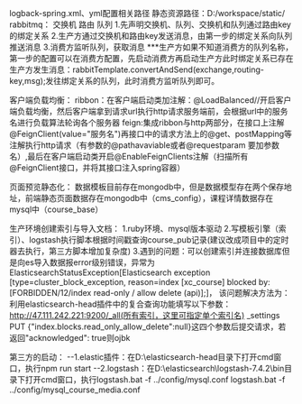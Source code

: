logback-spring.xml、yml配置相关路径
静态资源路径：D:/workspace/static/
rabbitmq：
    交换机 路由 队列
1.先声明交换机、队列、交换机和队列通过路由key的绑定关系
2.生产方通过交换机和路由key发送消息，由第一步的绑定关系向队列推送消息
3.消费方监听队列，获取消息
***生产方如果不知道消费方的队列名称，第一步的配置可以在消费方配置，先启动消费方再启动生产方此时绑定关系已存在
生产方发生消息：rabbitTemplate.convertAndSend(exchange,routing-key,msg);发往绑定关系的队列，此时消费方监听队列即可。

客户端负载均衡：
 ribbon：在客户端启动类加注解：@LoadBalanced//开启客户端负载均衡，然后客户端拿到请求url执行http请求服务端前，会根据url中的服务名进行负载算法轮询各个服务器
 feign:集成ribbon与http两部分，在接口上注解@FeignClient(value="服务名")再接口中的请求方法上的@get、postMapping等注解执行http请求（有参数的@pathavaviable或者@requestparam
 要加参数名）,最后在客户端启动类开启@EnableFeignClients注解（扫描所有@FeignClient接口，并将其接口注入spring容器）
 
页面预览静态化：
    数据模板目前存在mongodb中，但是数据模型存在两个保存地址，前端静态页面数据存在mongodb中（cms_config），课程详情数据存在mysql中（course_base）



生产环境创建索引与导入文档：
1.ruby环境、mysql版本驱动
2.写模板引擎（索引）、logstash执行脚本根据时间戳查询course_pub记录(建议改成项目中的定时器去执行，第三方脚本增加复杂度)
3.遇到的问题：可以创建索引并连接数据库但是向es导入数据报error级别错误，异常为ElasticsearchStatusException[Elasticsearch exception [type=cluster_block_exception, reason=index [xc_course] blocked by: [FORBIDDEN/12/index read-only / allow delete (api)];]，
该问题解决方法为：利用elasticsearch-head插件中的复合查询功能填写以下参数：http://47.111.242.221:9200/_all(所有索引，这里可指定单个索引名)   _settings    PUT    {"index.blocks.read_only_allow_delete":null}这四个参数后提交请求，若返回"acknowledged": true则ojbk


第三方的启动：
--1.elastic插件：在D:\elasticsearch-head目录下打开cmd窗口，执行npm run start
--2.logstash：在D:\elasticsearch\logstash-7.4.2\bin目录下打开cmd窗口，执行logstash.bat -f ../config/mysql.conf
logstash.bat -f ../config/mysql_course_media.conf

